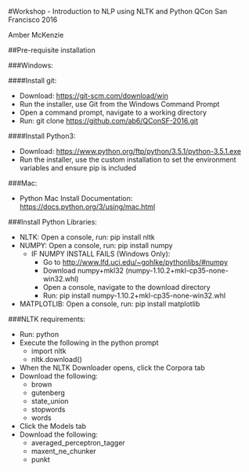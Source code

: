 #Workshop - Introduction to NLP using NLTK and Python
QCon San Francisco 2016

Amber McKenzie

##Pre-requisite installation

###Windows:

####Install git:
- Download: https://git-scm.com/download/win
- Run the installer, use Git from the Windows Command Prompt
- Open a command prompt, navigate to a working directory
- Run: git clone https://github.com/ab6/QConSF-2016.git

####Install Python3:
- Download: https://www.python.org/ftp/python/3.5.1/python-3.5.1.exe
- Run the installer, use the custom installation to set the environment variables and ensure pip is included

###Mac:
- Python Mac Install Documentation: https://docs.python.org/3/using/mac.html

###Install Python Libraries:
- NLTK: Open a console, run: pip install nltk
- NUMPY: Open a console, run: pip install numpy
  - IF NUMPY INSTALL FAILS (Windows Only): 
    - Go to http://www.lfd.uci.edu/~gohlke/pythonlibs/#numpy
    - Download numpy+mkl32 (numpy-1.10.2+mkl-cp35-none-win32.whl)
    - Open a console, navigate to the download directory 
    - Run: pip install numpy-1.10.2+mkl-cp35-none-win32.whl
- MATPLOTLIB: Open a console, run: pip install matplotlib

###NLTK requirements:
- Run: python
- Execute the following in the python prompt
  - import nltk
  - nltk.download()
- When the NLTK Downloader opens, click the Corpora tab
- Download the following: 
  - brown
  - gutenberg
  - state_union
  - stopwords
  - words
- Click the Models tab
- Download the following:
  - averaged_perceptron_tagger 
  - maxent_ne_chunker
  - punkt
  

